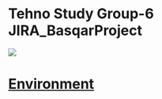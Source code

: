 # Tehno Study Group-6 JIRA_BasqarProject <br/>
![](https://cdn-az.allevents.in/events4/banners/aca330f0a929bc3e36b008a7b366a0e4c5a2805223b47456bf3ae9efbe98a012-rimg-w521-h315-gmir.jpg?v=1579630116)<br/>


# [Environment](https://test.basqar.techno.study/)

